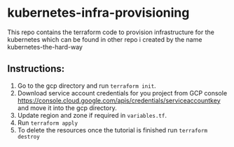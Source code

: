 # kubernetes-infra-provisioning
This repo contains the terraform code to provision infrastructure for the kubernetes which can be found in other repo i created by the name kubernetes-the-hard-way



## Instructions:
1. Go to the gcp directory and run `terraform init`.
2. Download service account credentials for you project from GCP console https://console.cloud.google.com/apis/credentials/serviceaccountkey and move it into the gcp directory.
3. Update region and zone if required in `variables.tf`.
4. Run `terraform apply`
5. To delete the resources once the tutorial is finished run `terraform destroy`
